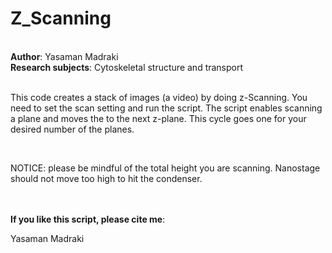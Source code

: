 <h1>Z_Scanning</h1><br>
<b>Author</b>: Yasaman Madraki<br>
<b>Research subjects</b>: Cytoskeletal structure and transport<br>
<br>
<p>This code creates a stack of images (a video) by doing z-Scanning. You need to set the scan setting and run the script. The script enables scanning a plane and moves the to the next z-plane. This cycle goes one for your desired number of the planes.&nbsp;<br></p><p><br></p><p>NOTICE: please be mindful of the total height you are scanning. Nanostage should not move too high to hit the condenser.<br></p><br><br>
<b>If you like this script, please cite me</b>: <p>Yasaman Madraki</p><br>
<br>

